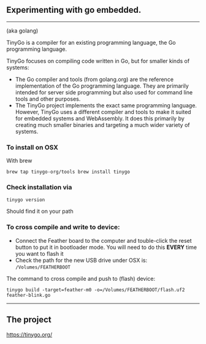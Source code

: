 ## Experimenting with go embedded.
---
(aka golang)

TinyGo is a compiler for an existing programming language, the Go programming language. 

TinyGo focuses on compiling code written in Go, but for smaller kinds of systems:

* The Go compiler and tools (from golang.org) are the reference implementation of the Go programming language. They are primarily intended for server side programming but also used for command line tools and other purposes.
* The TinyGo project implements the exact same programming language. However, TinyGo uses a different compiler and tools to make it suited for embedded systems and WebAssembly. It does this primarily by creating much smaller binaries and targeting a much wider variety of systems.

### To install on OSX

With brew

`brew tap tinygo-org/tools
brew install tinygo`


### Check installation via

`tinygo version`


Should find it on your path

### To cross compile and write to device:

* Connect the Feather board to the computer and touble-click the reset button to put it in bootloader mode. You will need to do this **EVERY** time you want to flash it
* Check the path for the new USB drive under OSX is: `/Volumes/FEATHERBOOT`

The command to cross compile and push to (flash) device:

`tinygo build -target=feather-m0 -o=/Volumes/FEATHERBOOT/flash.uf2 feather-blink.go`

---
## The project

<https://tinygo.org/>

